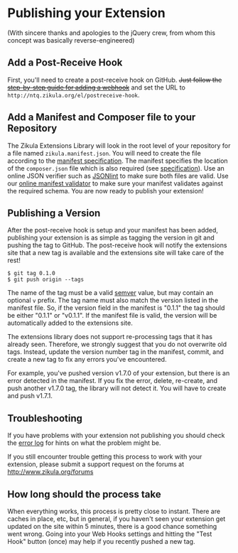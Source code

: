 Publishing your Extension
=========================
(With sincere thanks and apologies to the jQuery crew, from whom this concept was basically reverse-engineered)

Add a Post-Receive Hook
------------------------
First, you'll need to create a post-receive hook on GitHub. ~~Just follow the [step-by-step guide for adding a webhook](https://help.github.com/articles/post-receive-hooks)~~
and set the URL to `http://ntq.zikula.org/el/postreceive-hook`.

Add a Manifest and Composer file to your Repository
---------------------------------------------------
The Zikula Extensions Library will look in the root level of your repository for a file named `zikula.manifest.json`.
You will need to create the file according to the [manifest specification](el/doc/manifest). The manifest specifies the
location of the `composer.json` file which is also required (see [specification](/el/doc/composer)). Use an online
JSON verifier such as [JSONlint](http://jsonlint.com/) to make sure both files are valid. Use our [online manifest validator](el/validate)
to make sure your manifest validates against the required schema. You are now ready to publish your extension!

Publishing a Version
--------------------
After the post-receive hook is setup and your manifest has been added, publishing your extension is as simple as tagging
the version in git and pushing the tag to GitHub. The post-receive hook will notify the extensions site that a new tag
is available and the extensions site will take care of the rest!

```
$ git tag 0.1.0
$ git push origin --tags
```

The name of the tag must be a valid [semver](http://semver.org/) value, but may contain an optional `v` prefix. The tag
name must also match the version listed in the manifest file. So, if the version field in the manifest is "0.1.1" the
tag should be either "0.1.1" or "v0.1.1". If the manifest file is valid, the version will be automatically added to the
extensions site.

The extensions library does not support re-processing tags that it has already seen. Therefore, we strongly suggest that
you do not overwrite old tags. Instead, update the version number tag in the manifest, commit, and create a new tag to
fix any errors you've encountered.

For example, you've pushed version v1.7.0 of your extension, but there is an error detected in the manifest. If you fix
the error, delete, re-create, and push another v1.7.0 tag, the library will not detect it. You will have to create and
push v1.7.1.

Troubleshooting
---------------
If you have problems with your extension not publishing you should check the [error log](/el/log) for hints on what the
problem might be.

If you still encounter trouble getting this process to work with your extension, please submit a support request on the
forums at http://www.zikula.org/forums

How long should the process take
--------------------------------
When everything works, this process is pretty close to instant. There are caches in place, etc, but in general, if you
haven't seen your extension get updated on the site within 5 minutes, there is a good chance something went wrong. Going
into your Web Hooks settings and hitting the "Test Hook" button (once) may help if you recently pushed a new tag.
